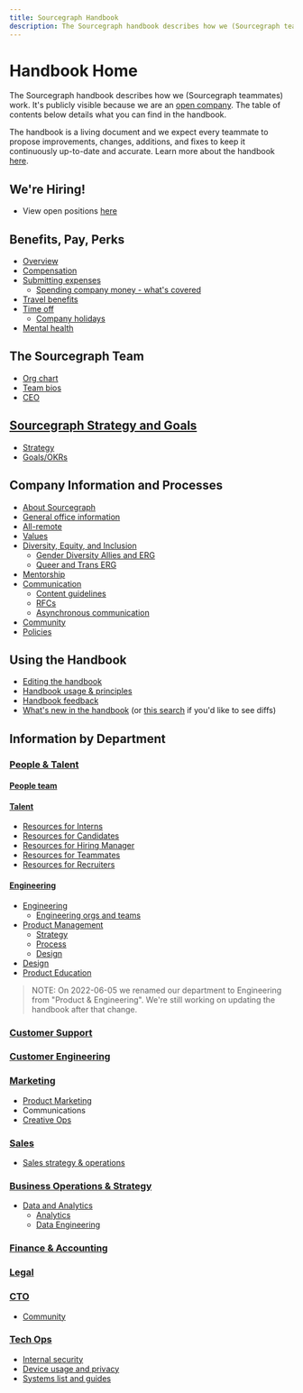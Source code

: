 ```yaml
---
title: Sourcegraph Handbook
description: The Sourcegraph handbook describes how we (Sourcegraph teammates) work.
---
```


# Handbook Home

The Sourcegraph handbook describes how we (Sourcegraph teammates) work. It's publicly visible because we are an [open company](company-info-and-process/about-sourcegraph/index.md#open-company). The table of contents below details what you can find in the handbook.

The handbook is a living document and we expect every teammate to propose improvements, changes, additions, and fixes to keep it continuously up-to-date and accurate. Learn more about the handbook [here](handbook/index.md).

## We're Hiring!

- View open positions [here](https://about.sourcegraph.com/jobs/)

## Benefits, Pay, Perks

- [Overview](benefits-pay-perks/benefits-perks/index.md)
- [Compensation](benefits-pay-perks/pay-expenses/compensation/index.md)
- [Submitting expenses](benefits-pay-perks/pay-expenses/expenses/index.md)
  - [Spending company money - what's covered](benefits-pay-perks/benefits-perks/spending-company-money.md)
- [Travel benefits](benefits-pay-perks/benefits-perks/travel/index.md)
- [Time off](benefits-pay-perks/benefits-perks/time-off/index.md)
  - [Company holidays](company-info-and-process/working-at-sourcegraph/holidays.md)
- [Mental health](benefits-pay-perks/benefits-perks/mental-health/index.md)

## The Sourcegraph Team

- [Org chart](team/org_chart.md)
- [Team bios](team/index.md)
- [CEO](team/ceo/index.md)

## [Sourcegraph Strategy and Goals](strategy-goals/index.md)

- [Strategy](strategy-goals/strategy/index.md)
- [Goals/OKRs](strategy-goals/goals/index.md)

## Company Information and Processes

- [About Sourcegraph](company-info-and-process/about-sourcegraph/index.md)
- [General office information](company-info-and-process/about-sourcegraph/general-office-info.md)
- [All-remote](company-info-and-process/remote/index.md)
- [Values](company-info-and-process/values/index.md)
- [Diversity, Equity, and Inclusion](company-info-and-process/diversity-equity-and-inclusion/index.md)
  - [Gender Diversity Allies and ERG](company-info-and-process/diversity-equity-and-inclusion/gender-diversity.md)
  - [Queer and Trans ERG](company-info-and-process/diversity-equity-and-inclusion/queer.md)
- [Mentorship](company-info-and-process/mentorship/index.md)
- [Communication](company-info-and-process/communication/index.md)
  - [Content guidelines](company-info-and-process/communication/content_guidelines/index.md)
  - [RFCs](company-info-and-process/communication/rfcs/index.md)
  - [Asynchronous communication](company-info-and-process/communication/asynchronous-communication.md)
- [Community](company-info-and-process/community/index.md)
- [Policies](company-info-and-process/policies/index.md)

## Using the Handbook

- [Editing the handbook](handbook/editing/index.md)
- [Handbook usage & principles](handbook/index.md)
- [Handbook feedback](https://docs.google.com/forms/d/e/1FAIpQLSfb0yU9xmnvK2namuUzUEKbB9IqZlNQF2IWw0OpLsGvBiW2oQ/viewform?usp=sf_link)
- [What's new in the handbook](https://sourcegraph.com/github.com/sourcegraph/about/-/commits) (or [this search](https://sourcegraph.com/search?q=context:global+repo:^github.com/sourcegraph/about%24+type:diff+rev:main) if you'd like to see diffs)

## Information by Department

### [People & Talent](departments/people-talent/index.md)

#### [People team](departments/people-talent/people-ops/index.md)

#### [Talent](departments/people-talent/talent/index.md)

- [Resources for Interns](departments/people-talent/talent/internship/index.md)
- [Resources for Candidates](departments/people-talent/talent/index.md#resources-for-candidates)
- [Resources for Hiring Manager](departments/people-talent/talent/index.md#resources-for-hiring-managers)
- [Resources for Teammates](departments/people-talent/talent/index.md#resources-for-teammates)
- [Resources for Recruiters](departments/people-talent/talent/index.md#resources-for-talent-team)

#### [Engineering](departments/engineering/index.md)

- [Engineering](departments/engineering/engineering/index.md)
  - [Engineering orgs and teams](departments/engineering/engineering/team/index.md)
- [Product Management](departments/engineering/product/index.md)
  - [Strategy](strategy-goals/strategy/index.md#team-strategy-pages)
  - [Process](departments/engineering/product/process/index.md)
  - [Design](departments/engineering/product/design/index.md)
- [Design](departments/engineering/product/design/index.md)
- [Product Education](departments/engineering/product/product_education/index.md)

> NOTE: On 2022-06-05 we renamed our department to Engineering from "Product & Engineering". We're still working on updating the handbook after that change.

### [Customer Support](departments/ce-support/support/index.md)

### [Customer Engineering](departments/ce-support/ce/index.md)

### [Marketing](departments/marketing/index.md)

- [Product Marketing](departments/marketing/product-marketing/index.md)
- Communications
- [Creative Ops](departments/marketing/creative-ops.md)

### [Sales](departments/sales/index.md)

- [Sales strategy & operations](departments/sales/sales-ops/index.md)

### [Business Operations & Strategy](departments/bizops/index.md)

- [Data and Analytics](departments/bizops/data-analytics.md)
  - [Analytics](departments/bizops/analytics/index.md)
  - [Data Engineering](departments/bizops/data-engineering/index.md)

### [Finance & Accounting](departments/finance/index.md)

### [Legal](departments/legal/index.md)

### [CTO](departments/cto/index.md)

- [Community](departments/cto/community/index.md)

### [Tech Ops](departments/tech-ops/index.md)

- [Internal security](departments/tech-ops/process/internal-security/index.md)
- [Device usage and privacy](departments/tech-ops/process/team_device_usage_privacy.md)
- [Systems list and guides](departments/tech-ops/tools/index.md)
